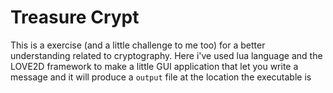 # Treasure Crypt
This is a exercise (and a little challenge to me too) for a better understanding related to cryptography.
Here i've used lua language and the LOVE2D framework to make a little GUI application that let you write a message and it will produce a `output` file at the location the executable is
